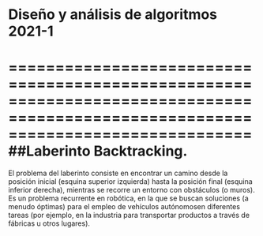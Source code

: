 #  Diseño y análisis de algoritmos 2021-1
==================================================================================================================================
##Laberinto Backtracking.
==================================================================================================================================
El problema del laberinto consiste en encontrar un camino desde la posición inicial (esquina superior izquierda) hasta la posición final (esquina inferior derecha), mientras se recorre un entorno con obstáculos (o muros). Es un problema recurrente en robótica, en la que se buscan soluciones
(a menudo óptimas) para el empleo de vehículos autónomosen diferentes tareas (por ejemplo, en la industria para transportar productos a través de fábricas u otros lugares).
